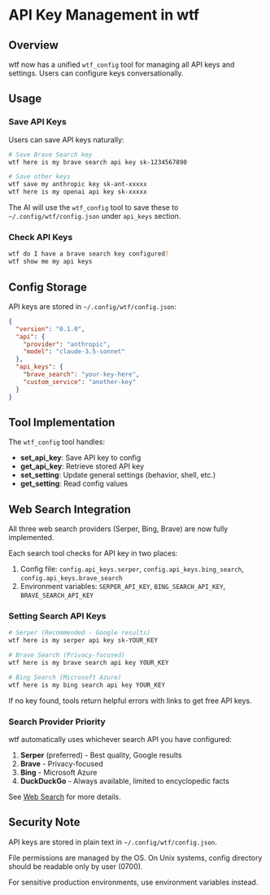 # API Key Management in wtf

## Overview

wtf now has a unified `wtf_config` tool for managing all API keys and settings. Users can configure keys conversationally.

## Usage

### Save API Keys

Users can save API keys naturally:

```bash
# Save Brave Search key
wtf here is my brave search api key sk-1234567890

# Save other keys
wtf save my anthropic key sk-ant-xxxxx
wtf here is my openai api key sk-xxxxx
```

The AI will use the `wtf_config` tool to save these to `~/.config/wtf/config.json` under `api_keys` section.

### Check API Keys

```bash
wtf do I have a brave search key configured?
wtf show me my api keys
```

## Config Storage

API keys are stored in `~/.config/wtf/config.json`:

```json
{
  "version": "0.1.0",
  "api": {
    "provider": "anthropic",
    "model": "claude-3.5-sonnet"
  },
  "api_keys": {
    "brave_search": "your-key-here",
    "custom_service": "another-key"
  }
}
```

## Tool Implementation

The `wtf_config` tool handles:

- **set_api_key**: Save API key to config
- **get_api_key**: Retrieve stored API key
- **set_setting**: Update general settings (behavior, shell, etc.)
- **get_setting**: Read config values

## Web Search Integration

All three web search providers (Serper, Bing, Brave) are now fully implemented.

Each search tool checks for API key in two places:
1. Config file: `config.api_keys.serper`, `config.api_keys.bing_search`, `config.api_keys.brave_search`
2. Environment variables: `SERPER_API_KEY`, `BING_SEARCH_API_KEY`, `BRAVE_SEARCH_API_KEY`

### Setting Search API Keys

```bash
# Serper (Recommended - Google results)
wtf here is my serper api key sk-YOUR_KEY

# Brave Search (Privacy-focused)
wtf here is my brave search api key YOUR_KEY

# Bing Search (Microsoft Azure)
wtf here is my bing search api key YOUR_KEY
```

If no key found, tools return helpful errors with links to get free API keys.

### Search Provider Priority

wtf automatically uses whichever search API you have configured:
1. **Serper** (preferred) - Best quality, Google results
2. **Brave** - Privacy-focused
3. **Bing** - Microsoft Azure
4. **DuckDuckGo** - Always available, limited to encyclopedic facts

See [Web Search](web-search.md) for more details.

## Security Note

API keys are stored in plain text in `~/.config/wtf/config.json`.

File permissions are managed by the OS. On Unix systems, config directory should be readable only by user (0700).

For sensitive production environments, use environment variables instead.
